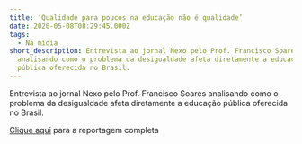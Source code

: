 ```yaml
---
title: ‘Qualidade para poucos na educação não é qualidade’
date: 2020-05-08T08:29:45.000Z
tags:
  - Na mídia
short_description: Entrevista ao jornal Nexo pelo Prof. Francisco Soares
  analisando como o problema da desigualdade afeta diretamente a educação
  pública oferecida no Brasil.
---
```

Entrevista ao jornal Nexo pelo Prof. Francisco Soares analisando como o problema da desigualdade afeta diretamente a educação pública oferecida no Brasil.

[Clique aqui](https://www.nexojornal.com.br/entrevista/2019/07/15/%E2%80%98Qualidade-para-poucos-na-educa%C3%A7%C3%A3o-n%C3%A3o-%C3%A9-qualidade%E2%80%99) para a reportagem completa